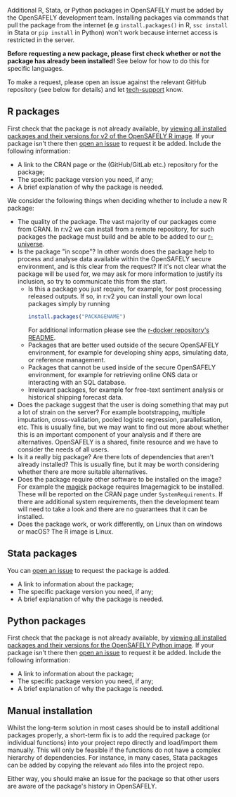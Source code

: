 Additional R, Stata, or Python packages in OpenSAFELY must be added by the OpenSAFELY development team.
Installing packages via commands that pull the package from the internet (e.g `install.packages()` in R, `ssc install` in Stata or `pip install` in Python) won't work because internet access is restricted in the server.

**Before requesting a new package, please first check whether or not the package has already been installed!** See below for how to do this for specific languages.

To make a request, please open an issue against the relevant GitHub repository (see below for details)
and let [tech-support](how-to-get-help.md#slack) know.

## R packages

First check that the package is not already available, by [viewing all installed packages and their versions for v2 of the
OpenSAFELY R image](https://github.com/opensafely-core/r-docker/blob/main/v2/packages.md). If your package isn't there then [open an
issue](https://github.com/opensafely-core/r-docker/issues) to request it be added. Include the following information:

* A link to the CRAN page or the (GitHub/GitLab etc.) repository for the package;
* The specific package version you need, if any;
* A brief explanation of why the package is needed.

We consider the following things when deciding whether to include a new R package:

* The quality of the package. The vast majority of our packages come from CRAN. In r:v2 we can install from a remote repository, for such packages the package must build and be able to be added to our [r-universe](https://opensafely-core.r-universe.dev/).
* Is the package "in scope"? In other words does the package help to process and analyse data available within the OpenSAFELY secure environment, and is this clear from the request? If it's not clear what the package will be used for, we may ask for more information to justify its inclusion, so try to communicate this from the start.
    * Is this a package you just require, for example, for post processing released outputs. If so, in r:v2 you can install your own local packages simply by running
      ```r
      install.packages("PACKAGENAME")
      ```
      For additional information please see the [r-docker repository's README](https://github.com/opensafely-core/r-docker?tab=readme-ov-file#r-docker).
    * Packages that are better used outside of the secure OpenSAFELY environment, for example for developing shiny apps, simulating data, or reference management.
    * Packages that cannot be used inside of the secure OpenSAFELY environment, for example for retrieving online ONS data or interacting with an SQL database.
    * Irrelevant packages, for example for free-text sentiment analysis or historical shipping forecast data.
* Does the package suggest that the user is doing something that may put a lot of strain on the server? For example bootstrapping, multiple imputation, cross-validation, pooled logistic regression, parallelisation, etc. This is usually fine, but we may want to find out more about whether this is an important component of your analysis and if there are alternatives. OpenSAFELY is a shared, finite resource and we have to consider the needs of all users.
* Is it a really big package? Are there lots of dependencies that aren't already installed? This is usually fine, but it may be worth considering whether there are more suitable alternatives.
* Does the package require other software to be installed on the image? For example the [magick](https://cran.r-project.org/package=magick) package requires Imagemagick to be installed. These will be reported on the CRAN page under `SystemRequirements`. If there are additional system requirements, then the development team will need to take a look and there are no guarantees that it can be installed.
* Does the package work, or work differently, on Linux than on windows or macOS? The R image is Linux.

## Stata packages

You can [open an
issue](https://github.com/opensafely-core/stata-docker/issues) to request the package is added.

* A link to information about the package;
* The specific package version you need, if any;
* A brief explanation of why the package is needed.

## Python packages

First check that the package is not already available, by [viewing all installed packages and their versions for the OpenSAFELY Python image](https://github.com/opensafely-core/python-docker/blob/main/v2/packages.md). If your package isn't there then [open an
issue](https://github.com/opensafely-core/python-docker/issues) to request it be added. Include the following information:

* A link to information about the package;
* The specific package version you need, if any;
* A brief explanation of why the package is needed.

## Manual installation

Whilst the long-term solution in most cases should be to install additional packages properly, a short-term fix is to add the required package (or individual functions) into your project repo directly and load/import them manually.
This will only be feasible if the functions do not have a complex hierarchy of dependencies.
For instance, in many cases, Stata packages can be added by copying the relevant `ado` files into the project repo.

Either way, you should make an issue for the package so that other users are aware of the package's history in OpenSAFELY.
